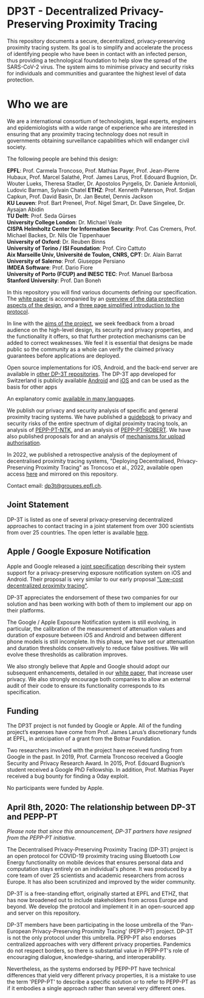 ﻿# DP3T - Decentralized Privacy-Preserving Proximity Tracing

This repository documents a secure, decentralized, privacy-preserving proximity tracing system. Its goal is to simplify and accelerate the process of identifying people who have been in contact with an infected person, thus providing a technological foundation to help slow the spread of the SARS-CoV-2 virus. The system aims to minimise privacy and security risks for individuals and communities and guarantee the highest level of data protection.

# Who we are

We are a international consortium of technologists, legal experts, engineers and epidemiologists with a wide range of experience who are interested in ensuring that any proximity tracing technology does not result in governments obtaining surveillance capabilities which will endanger civil society.

The following people are behind this design:

**EPFL**: Prof. Carmela Troncoso, Prof. Mathias Payer, Prof. Jean-Pierre Hubaux, Prof. Marcel Salathé, Prof. James Larus, Prof. Edouard Bugnion, Dr. Wouter Lueks, Theresa Stadler, Dr. Apostolos Pyrgelis, Dr. Daniele Antonioli, Ludovic Barman, Sylvain Chatel 
**ETHZ**: Prof. Kenneth Paterson, Prof. Srdjan Capkun, Prof. David Basin, Dr. Jan Beutel, Dennis Jackson  
**KU Leuven**: Prof. Bart Preneel, Prof. Nigel Smart, Dr. Dave Singelee, Dr. Aysajan Abidin  
**TU Delft**: Prof. Seda Gürses  
**University College London**: Dr. Michael Veale  
**CISPA Helmholtz Center for Information Security**: Prof. Cas Cremers, Prof. Michael Backes, Dr. Nils Ole Tippenhauer  
**University of Oxford**: Dr. Reuben Binns  
**University of Torino / ISI Foundation**: Prof. Ciro Cattuto  
**Aix Marseille Univ, Université de Toulon, CNRS, CPT**: Dr. Alain Barrat  
**University of Salerno**: Prof. Giuseppe Persiano  
**IMDEA Software**: Prof. Dario Fiore  
**University of Porto (FCUP) and INESC TEC**: Prof. Manuel Barbosa  
**Stanford University**: Prof. Dan Boneh


In this repository you will find various documents defining our specification. The [white paper](DP3T%20White%20Paper.pdf) is accompanied by an [overview of the data protection aspects of the design](DP3T%20-%20Data%20Protection%20and%20Security.pdf), and a [three page simplified introduction to the protocol](DP3T%20-%20Simplified%20Three%20Page%20Brief.pdf).

In line with the [aims of the project](DP3T%20-%20Aims%20of%20the%20Project.pdf), we seek feedback from a broad audience on the high-level design, its security and privacy properties, and the functionality it offers, so that further protection mechanisms can be added to correct weaknesses. We feel it is essential that designs be made public so the community as a whole can verify the claimed privacy guarantees before applications are deployed.

Open source implementations for iOS, Android, and the back-end server are available in [other DP-3T repositories](https://github.com/DP-3T/). The DP-3T app developed for Switzerland is publicly available [Android](https://github.com/DP-3T/dp3t-app-android) and [iOS](https://github.com/DP-3T/dp3t-app-ios) and can be used as the basis for other apps

An explanatory comic [available in many languages](public_engagement/cartoon).

We publish our privacy and security analysis of specific and general proximity tracing systems. We have published a [guidebook](Security%20analysis/Privacy%20and%20Security%20Attacks%20on%20Digital%20Proximity%20Tracing%20Systems.pdf) to privacy and security risks of the entire spectrum of digital proximity tracing tools, an analysis of [PEPP-PT-NTK](Security%20analysis/PEPP-PT_%20Data%20Protection%20Architechture%20-%20Security%20and%20privacy%20analysis.pdf), and an analysis of [PEPP-PT-ROBERT](Security%20analysis/ROBERT%20-%20Security%20and%20privacy%20analysis.pdf). We have also published proposals for and an analysis of [mechanisms for upload authorisation](DP3T%20-%20Upload%20Authorisation%20Analysis%20and%20Guidelines.pdf).

In 2022, we published a retrospective analysis of the deployment of decentralised proximity tracing systems, "Deploying Decentralised, Privacy-Preserving Proximity Tracing" as Troncoso et al., 2022, available open access [here](https://dl.acm.org/doi/pdf/10.1145/3524107) and mirrored on this repository.

Contact email: [dp3t@groupes.epfl.ch](mailto:dp3t@groupes.epfl.ch).

## Joint Statement

DP-3T is listed as one of several privacy-preserving decentralized approaches to contact tracing in a joint statement from over 300 scientists from over 25 countries. The open letter is available [here](https://www.esat.kuleuven.be/cosic/sites/contact-tracing-joint-statement/).

## Apple / Google Exposure Notification

Apple and Google released a [joint specification](https://www.apple.com/newsroom/2020/04/apple-and-google-partner-on-covid-19-contact-tracing-technology/) describing their system support for a privacy-preserving exposure notification system on iOS and Android. Their proposal is very similar to our early proposal ["Low-cost decentralized proximity tracing"](https://github.com/DP-3T/documents/blob/master/DP3T%20White%20Paper.pdf).
 
DP-3T appreciates the endorsement of these two companies for our solution and has been working with both of them to implement our app on their platforms.

The Google / Apple Exposure Notification system is still evolving, in particular, the calibration of the measurement of attenuation values and duration of exposure between iOS and Android and between different phone models is still incomplete. In this phase, we have set our attenuation and duration thresholds conservatively to reduce false positives. We will evolve these thresholds as calibration improves.
 
We also strongly believe that Apple and Google should adopt our subsequent enhancements, detailed in our [white paper](https://github.com/DP-3T/documents/blob/master/DP3T%20White%20Paper.pdf), that increase user privacy. We also strongly encourage both companies to allow an external audit of their code to ensure its functionality corresponds to its specification.

## Funding

The DP3T project is not funded by Google or Apple. All of the funding project’s expenses have come from Prof. James Larus’s discretionary funds at EPFL, in anticipation of a grant from the Botnar Foundation.

Two researchers involved with the project have received funding from Google in the past. In 2019, Prof. Carmela Troncoso received a Google Security and Privacy Research Award. In 2015, Prof. Edouard Bugnion’s student received a Google PhD Fellowship. In addition, Prof. Mathias Payer received a bug bounty for finding a 0day exploit.

No participants were funded by Apple.

## April 8th, 2020: The relationship between DP-3T and PEPP-PT

*Please note that since this announcement, DP-3T partners have resigned from the PEPP-PT initiative.*

The Decentralised Privacy-Preserving Proximity Tracing (DP-3T) project is an open protocol for COVID-19 proximity tracing using Bluetooth Low Energy functionality on mobile devices that ensures personal data and computation stays entirely on an individual's phone. It was produced by a core team of over 25 scientists and academic researchers from across Europe. It has also been scrutinized and improved by the wider community.

DP-3T is a free-standing effort, originally started at EPFL and ETHZ, that has now broadened out to include stakeholders from across Europe and beyond. We develop the protocol and implement it in an open-sourced app and server on this repository.

DP-3T members have been participating in the loose umbrella of the 'Pan-European Privacy-Preserving Proximity Tracing' (PEPP-PT) project. DP-3T is not the only protocol under this umbrella. PEPP-PT also endorses centralized approaches with very different privacy properties. Pandemics do not respect borders, so there is substantial value in PEPP-PT's role of encouraging dialogue, knowledge-sharing, and interoperability.

Nevertheless, as the systems endorsed by PEPP-PT have technical differences that yield very different privacy properties, it is a mistake to use the term 'PEPP-PT' to describe a specific solution or to refer to PEPP-PT as if it embodies a single approach rather than several very different ones.
